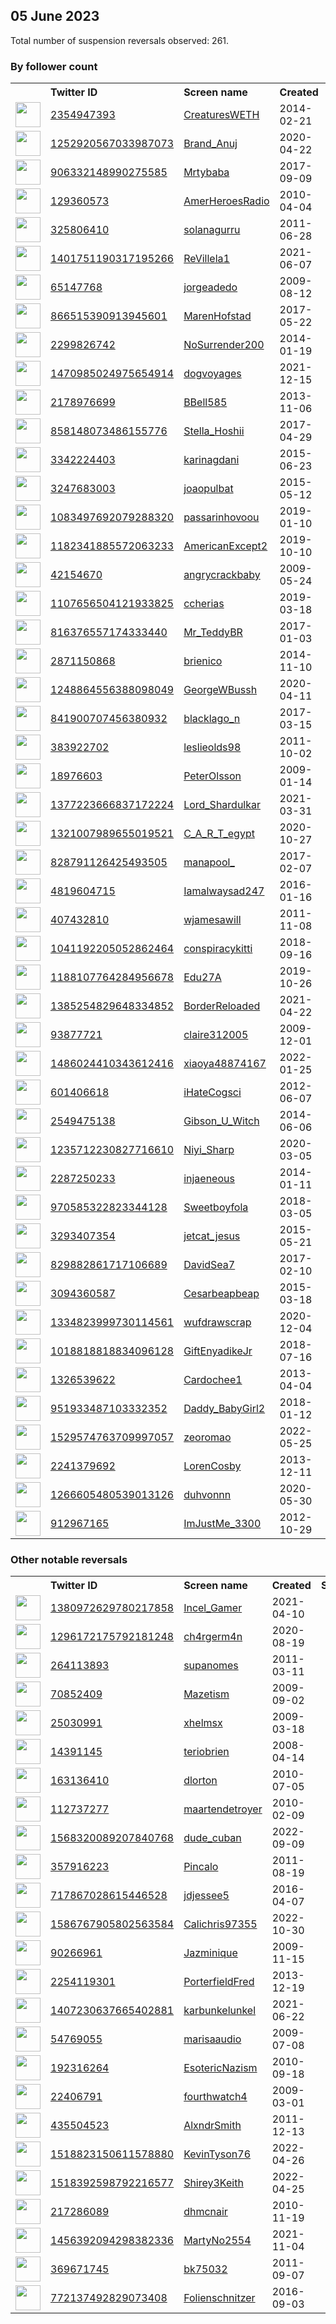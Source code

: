 
## 05 June 2023
Total number of suspension reversals observed: 261.

### By follower count
<table><tr><th></th><th align="left">Twitter ID</th><th align="left">Screen name</th>
<th align="left">Created</th><th align="left">Status</th><th align="left">Suspended</th><th align="left">Followers</th>
<tr><td><a href="https://pbs.twimg.com/profile_images/1666093471638355971/Ohqh8cWD_normal.jpg"><img src="https://pbs.twimg.com/profile_images/1666093471638355971/Ohqh8cWD_normal.jpg" width="40px" height="40px" align="center"/></a></td><td><a href="https://twitter.com/intent/user?user_id=2354947393">2354947393</a></td><td><a href="https://twitter.com/CreaturesWETH">CreaturesWETH</a></td><td>2014-02-21</td><td align="center"></td><td></td><td>119020</td></tr>
<tr><td><a href="https://pbs.twimg.com/profile_images/1398677279216046080/ReGXlqBT_normal.jpg"><img src="https://pbs.twimg.com/profile_images/1398677279216046080/ReGXlqBT_normal.jpg" width="40px" height="40px" align="center"/></a></td><td><a href="https://twitter.com/intent/user?user_id=1252920567033987073">1252920567033987073</a></td><td><a href="https://twitter.com/Brand_Anuj">Brand_Anuj</a></td><td>2020-04-22</td><td align="center"></td><td></td><td>114778</td></tr>
<tr><td><a href="https://pbs.twimg.com/profile_images/1665448837849161729/KvR-N5pc_normal.jpg"><img src="https://pbs.twimg.com/profile_images/1665448837849161729/KvR-N5pc_normal.jpg" width="40px" height="40px" align="center"/></a></td><td><a href="https://twitter.com/intent/user?user_id=906332148990275585">906332148990275585</a></td><td><a href="https://twitter.com/Mrtybaba">Mrtybaba</a></td><td>2017-09-09</td><td align="center"></td><td></td><td>50354</td></tr>
<tr><td><a href="https://pbs.twimg.com/profile_images/1143713042/twittericon_normal.PNG"><img src="https://pbs.twimg.com/profile_images/1143713042/twittericon_normal.PNG" width="40px" height="40px" align="center"/></a></td><td><a href="https://twitter.com/intent/user?user_id=129360573">129360573</a></td><td><a href="https://twitter.com/AmerHeroesRadio">AmerHeroesRadio</a></td><td>2010-04-04</td><td align="center"></td><td>2022-10-28</td><td>25053</td></tr>
<tr><td><a href="https://pbs.twimg.com/profile_images/1664077425536299009/eD0uHiUZ_normal.jpg"><img src="https://pbs.twimg.com/profile_images/1664077425536299009/eD0uHiUZ_normal.jpg" width="40px" height="40px" align="center"/></a></td><td><a href="https://twitter.com/intent/user?user_id=325806410">325806410</a></td><td><a href="https://twitter.com/solanagurru">solanagurru</a></td><td>2011-06-28</td><td align="center">🔒</td><td>2023-05-04</td><td>22892</td></tr>
<tr><td><a href="https://pbs.twimg.com/profile_images/1584533912864395266/e_bcbxLc_normal.jpg"><img src="https://pbs.twimg.com/profile_images/1584533912864395266/e_bcbxLc_normal.jpg" width="40px" height="40px" align="center"/></a></td><td><a href="https://twitter.com/intent/user?user_id=1401751190317195266">1401751190317195266</a></td><td><a href="https://twitter.com/ReVillela1">ReVillela1</a></td><td>2021-06-07</td><td align="center"></td><td></td><td>22863</td></tr>
<tr><td><a href="https://pbs.twimg.com/profile_images/1509390791419912193/K0g6B043_normal.jpg"><img src="https://pbs.twimg.com/profile_images/1509390791419912193/K0g6B043_normal.jpg" width="40px" height="40px" align="center"/></a></td><td><a href="https://twitter.com/intent/user?user_id=65147768">65147768</a></td><td><a href="https://twitter.com/jorgeadedo">jorgeadedo</a></td><td>2009-08-12</td><td align="center"></td><td>2022-08-23</td><td>14828</td></tr>
<tr><td><a href="https://pbs.twimg.com/profile_images/1383589404426399746/2hkKp706_normal.jpg"><img src="https://pbs.twimg.com/profile_images/1383589404426399746/2hkKp706_normal.jpg" width="40px" height="40px" align="center"/></a></td><td><a href="https://twitter.com/intent/user?user_id=866515390913945601">866515390913945601</a></td><td><a href="https://twitter.com/MarenHofstad">MarenHofstad</a></td><td>2017-05-22</td><td align="center"></td><td>2022-12-31</td><td>13169</td></tr>
<tr><td><a href="https://pbs.twimg.com/profile_images/1391915541619687426/Kp5yMemu_normal.jpg"><img src="https://pbs.twimg.com/profile_images/1391915541619687426/Kp5yMemu_normal.jpg" width="40px" height="40px" align="center"/></a></td><td><a href="https://twitter.com/intent/user?user_id=2299826742">2299826742</a></td><td><a href="https://twitter.com/NoSurrender200">NoSurrender200</a></td><td>2014-01-19</td><td align="center"></td><td>2022-06-25</td><td>12594</td></tr>
<tr><td><a href="https://pbs.twimg.com/profile_images/1519368514137640960/Q9MPxkxC_normal.jpg"><img src="https://pbs.twimg.com/profile_images/1519368514137640960/Q9MPxkxC_normal.jpg" width="40px" height="40px" align="center"/></a></td><td><a href="https://twitter.com/intent/user?user_id=1470985024975654914">1470985024975654914</a></td><td><a href="https://twitter.com/dogvoyages">dogvoyages</a></td><td>2021-12-15</td><td align="center"></td><td>2022-08-03</td><td>10825</td></tr>
<tr><td><a href="https://pbs.twimg.com/profile_images/1659688882135351297/MIlQ7ckv_normal.jpg"><img src="https://pbs.twimg.com/profile_images/1659688882135351297/MIlQ7ckv_normal.jpg" width="40px" height="40px" align="center"/></a></td><td><a href="https://twitter.com/intent/user?user_id=2178976699">2178976699</a></td><td><a href="https://twitter.com/BBell585">BBell585</a></td><td>2013-11-06</td><td align="center"></td><td>2023-04-17</td><td>10177</td></tr>
<tr><td><a href="https://pbs.twimg.com/profile_images/1599200540113612801/52xPXGd1_normal.jpg"><img src="https://pbs.twimg.com/profile_images/1599200540113612801/52xPXGd1_normal.jpg" width="40px" height="40px" align="center"/></a></td><td><a href="https://twitter.com/intent/user?user_id=858148073486155776">858148073486155776</a></td><td><a href="https://twitter.com/Stella_Hoshii">Stella_Hoshii</a></td><td>2017-04-29</td><td align="center"></td><td>2023-05-27</td><td>10050</td></tr>
<tr><td><a href="https://pbs.twimg.com/profile_images/1349329567509585923/-XIiQ_x6_normal.jpg"><img src="https://pbs.twimg.com/profile_images/1349329567509585923/-XIiQ_x6_normal.jpg" width="40px" height="40px" align="center"/></a></td><td><a href="https://twitter.com/intent/user?user_id=3342224403">3342224403</a></td><td><a href="https://twitter.com/karinagdani">karinagdani</a></td><td>2015-06-23</td><td align="center"></td><td></td><td>7590</td></tr>
<tr><td><a href="https://pbs.twimg.com/profile_images/1426586185326018565/CgBbUOwY_normal.jpg"><img src="https://pbs.twimg.com/profile_images/1426586185326018565/CgBbUOwY_normal.jpg" width="40px" height="40px" align="center"/></a></td><td><a href="https://twitter.com/intent/user?user_id=3247683003">3247683003</a></td><td><a href="https://twitter.com/joaopulbat">joaopulbat</a></td><td>2015-05-12</td><td align="center"></td><td>2022-07-18</td><td>7037</td></tr>
<tr><td><a href="https://pbs.twimg.com/profile_images/1222312635233918976/_KtxVW3r_normal.jpg"><img src="https://pbs.twimg.com/profile_images/1222312635233918976/_KtxVW3r_normal.jpg" width="40px" height="40px" align="center"/></a></td><td><a href="https://twitter.com/intent/user?user_id=1083497692079288320">1083497692079288320</a></td><td><a href="https://twitter.com/passarinhovoou">passarinhovoou</a></td><td>2019-01-10</td><td align="center"></td><td></td><td>6301</td></tr>
<tr><td><a href="https://pbs.twimg.com/profile_images/1375852742309261315/M0cEMTjP_normal.jpg"><img src="https://pbs.twimg.com/profile_images/1375852742309261315/M0cEMTjP_normal.jpg" width="40px" height="40px" align="center"/></a></td><td><a href="https://twitter.com/intent/user?user_id=1182341885572063233">1182341885572063233</a></td><td><a href="https://twitter.com/AmericanExcept2">AmericanExcept2</a></td><td>2019-10-10</td><td align="center"></td><td>2022-10-29</td><td>6247</td></tr>
<tr><td><a href="https://pbs.twimg.com/profile_images/1669296488596271105/koEzA5vA_normal.jpg"><img src="https://pbs.twimg.com/profile_images/1669296488596271105/koEzA5vA_normal.jpg" width="40px" height="40px" align="center"/></a></td><td><a href="https://twitter.com/intent/user?user_id=42154670">42154670</a></td><td><a href="https://twitter.com/angrycrackbaby">angrycrackbaby</a></td><td>2009-05-24</td><td align="center"></td><td></td><td>6240</td></tr>
<tr><td><a href="https://pbs.twimg.com/profile_images/1667542786139193346/e6D6UCbD_normal.jpg"><img src="https://pbs.twimg.com/profile_images/1667542786139193346/e6D6UCbD_normal.jpg" width="40px" height="40px" align="center"/></a></td><td><a href="https://twitter.com/intent/user?user_id=1107656504121933825">1107656504121933825</a></td><td><a href="https://twitter.com/ccherias">ccherias</a></td><td>2019-03-18</td><td align="center"></td><td>2023-05-27</td><td>6157</td></tr>
<tr><td><a href="https://pbs.twimg.com/profile_images/1374191217236402179/iQ8-kfEf_normal.jpg"><img src="https://pbs.twimg.com/profile_images/1374191217236402179/iQ8-kfEf_normal.jpg" width="40px" height="40px" align="center"/></a></td><td><a href="https://twitter.com/intent/user?user_id=816376557174333440">816376557174333440</a></td><td><a href="https://twitter.com/Mr_TeddyBR">Mr_TeddyBR</a></td><td>2017-01-03</td><td align="center"></td><td>2022-07-03</td><td>5076</td></tr>
<tr><td><a href="https://pbs.twimg.com/profile_images/1425992056263122946/tzsYW7bW_normal.jpg"><img src="https://pbs.twimg.com/profile_images/1425992056263122946/tzsYW7bW_normal.jpg" width="40px" height="40px" align="center"/></a></td><td><a href="https://twitter.com/intent/user?user_id=2871150868">2871150868</a></td><td><a href="https://twitter.com/brienico">brienico</a></td><td>2014-11-10</td><td align="center"></td><td>2022-07-10</td><td>4937</td></tr>
<tr><td><a href="https://pbs.twimg.com/profile_images/1665833907550408704/7Xww9Xl5_normal.jpg"><img src="https://pbs.twimg.com/profile_images/1665833907550408704/7Xww9Xl5_normal.jpg" width="40px" height="40px" align="center"/></a></td><td><a href="https://twitter.com/intent/user?user_id=1248864556388098049">1248864556388098049</a></td><td><a href="https://twitter.com/GeorgeWBussh">GeorgeWBussh</a></td><td>2020-04-11</td><td align="center"></td><td></td><td>4833</td></tr>
<tr><td><a href="https://pbs.twimg.com/profile_images/1629416689883545601/3AsYXDsf_normal.jpg"><img src="https://pbs.twimg.com/profile_images/1629416689883545601/3AsYXDsf_normal.jpg" width="40px" height="40px" align="center"/></a></td><td><a href="https://twitter.com/intent/user?user_id=841900707456380932">841900707456380932</a></td><td><a href="https://twitter.com/blacklago_n">blacklago_n</a></td><td>2017-03-15</td><td align="center"></td><td>2023-05-27</td><td>4761</td></tr>
<tr><td><a href="https://pbs.twimg.com/profile_images/1665671745355804672/SY8lEVbb_normal.jpg"><img src="https://pbs.twimg.com/profile_images/1665671745355804672/SY8lEVbb_normal.jpg" width="40px" height="40px" align="center"/></a></td><td><a href="https://twitter.com/intent/user?user_id=383922702">383922702</a></td><td><a href="https://twitter.com/leslieolds98">leslieolds98</a></td><td>2011-10-02</td><td align="center"></td><td>2022-08-19</td><td>4406</td></tr>
<tr><td><a href="https://pbs.twimg.com/profile_images/639527151398711296/O1e2CPpg_normal.jpg"><img src="https://pbs.twimg.com/profile_images/639527151398711296/O1e2CPpg_normal.jpg" width="40px" height="40px" align="center"/></a></td><td><a href="https://twitter.com/intent/user?user_id=18976603">18976603</a></td><td><a href="https://twitter.com/PeterOlsson">PeterOlsson</a></td><td>2009-01-14</td><td align="center"></td><td>2023-05-27</td><td>3556</td></tr>
<tr><td><a href="https://pbs.twimg.com/profile_images/1671819828913639435/43V7ni9L_normal.jpg"><img src="https://pbs.twimg.com/profile_images/1671819828913639435/43V7ni9L_normal.jpg" width="40px" height="40px" align="center"/></a></td><td><a href="https://twitter.com/intent/user?user_id=1377223666837172224">1377223666837172224</a></td><td><a href="https://twitter.com/Lord_Shardulkar">Lord_Shardulkar</a></td><td>2021-03-31</td><td align="center"></td><td>2023-05-22</td><td>3530</td></tr>
<tr><td><a href="https://pbs.twimg.com/profile_images/1385491030632509441/2GALZf0k_normal.jpg"><img src="https://pbs.twimg.com/profile_images/1385491030632509441/2GALZf0k_normal.jpg" width="40px" height="40px" align="center"/></a></td><td><a href="https://twitter.com/intent/user?user_id=1321007989655019521">1321007989655019521</a></td><td><a href="https://twitter.com/C_A_R_T_egypt">C_A_R_T_egypt</a></td><td>2020-10-27</td><td align="center"></td><td>2023-04-13</td><td>3333</td></tr>
<tr><td><a href="https://pbs.twimg.com/profile_images/1667455527196975104/ChMSR1xk_normal.jpg"><img src="https://pbs.twimg.com/profile_images/1667455527196975104/ChMSR1xk_normal.jpg" width="40px" height="40px" align="center"/></a></td><td><a href="https://twitter.com/intent/user?user_id=828791126425493505">828791126425493505</a></td><td><a href="https://twitter.com/manapool_">manapool_</a></td><td>2017-02-07</td><td align="center"></td><td>2023-05-27</td><td>3260</td></tr>
<tr><td><a href="https://pbs.twimg.com/profile_images/1492575581455671305/ieGa2Mo4_normal.jpg"><img src="https://pbs.twimg.com/profile_images/1492575581455671305/ieGa2Mo4_normal.jpg" width="40px" height="40px" align="center"/></a></td><td><a href="https://twitter.com/intent/user?user_id=4819604715">4819604715</a></td><td><a href="https://twitter.com/Iamalwaysad247">Iamalwaysad247</a></td><td>2016-01-16</td><td align="center"></td><td>2022-05-21</td><td>3157</td></tr>
<tr><td><a href="https://pbs.twimg.com/profile_images/1238180755601108992/WojBHOqI_normal.jpg"><img src="https://pbs.twimg.com/profile_images/1238180755601108992/WojBHOqI_normal.jpg" width="40px" height="40px" align="center"/></a></td><td><a href="https://twitter.com/intent/user?user_id=407432810">407432810</a></td><td><a href="https://twitter.com/wjamesawill">wjamesawill</a></td><td>2011-11-08</td><td align="center"></td><td>2022-03-05</td><td>3089</td></tr>
<tr><td><a href="https://pbs.twimg.com/profile_images/1426551446632243204/SwLGBrxH_normal.jpg"><img src="https://pbs.twimg.com/profile_images/1426551446632243204/SwLGBrxH_normal.jpg" width="40px" height="40px" align="center"/></a></td><td><a href="https://twitter.com/intent/user?user_id=1041192205052862464">1041192205052862464</a></td><td><a href="https://twitter.com/conspiracykitti">conspiracykitti</a></td><td>2018-09-16</td><td align="center"></td><td>2022-03-13</td><td>3049</td></tr>
<tr><td><a href="https://pbs.twimg.com/profile_images/1547676105972166657/X9_hlTn6_normal.jpg"><img src="https://pbs.twimg.com/profile_images/1547676105972166657/X9_hlTn6_normal.jpg" width="40px" height="40px" align="center"/></a></td><td><a href="https://twitter.com/intent/user?user_id=1188107764284956678">1188107764284956678</a></td><td><a href="https://twitter.com/Edu27A">Edu27A</a></td><td>2019-10-26</td><td align="center"></td><td>2022-07-28</td><td>3035</td></tr>
<tr><td><a href="https://pbs.twimg.com/profile_images/1578427662812565504/1kaNR33T_normal.jpg"><img src="https://pbs.twimg.com/profile_images/1578427662812565504/1kaNR33T_normal.jpg" width="40px" height="40px" align="center"/></a></td><td><a href="https://twitter.com/intent/user?user_id=1385254829648334852">1385254829648334852</a></td><td><a href="https://twitter.com/BorderReloaded">BorderReloaded</a></td><td>2021-04-22</td><td align="center"></td><td>2023-05-27</td><td>2834</td></tr>
<tr><td><a href="https://pbs.twimg.com/profile_images/1669360087981490179/tkOvViWt_normal.jpg"><img src="https://pbs.twimg.com/profile_images/1669360087981490179/tkOvViWt_normal.jpg" width="40px" height="40px" align="center"/></a></td><td><a href="https://twitter.com/intent/user?user_id=93877721">93877721</a></td><td><a href="https://twitter.com/claire312005">claire312005</a></td><td>2009-12-01</td><td align="center"></td><td>2022-05-04</td><td>2830</td></tr>
<tr><td><a href="https://pbs.twimg.com/profile_images/1486024754331070464/t8UNF1nD_normal.jpg"><img src="https://pbs.twimg.com/profile_images/1486024754331070464/t8UNF1nD_normal.jpg" width="40px" height="40px" align="center"/></a></td><td><a href="https://twitter.com/intent/user?user_id=1486024410343612416">1486024410343612416</a></td><td><a href="https://twitter.com/xiaoya48874167">xiaoya48874167</a></td><td>2022-01-25</td><td align="center"></td><td>2023-05-27</td><td>2730</td></tr>
<tr><td><a href="https://pbs.twimg.com/profile_images/1485251772771979269/700AQbtU_normal.jpg"><img src="https://pbs.twimg.com/profile_images/1485251772771979269/700AQbtU_normal.jpg" width="40px" height="40px" align="center"/></a></td><td><a href="https://twitter.com/intent/user?user_id=601406618">601406618</a></td><td><a href="https://twitter.com/iHateCogsci">iHateCogsci</a></td><td>2012-06-07</td><td align="center"></td><td>2023-05-27</td><td>2477</td></tr>
<tr><td><a href="https://pbs.twimg.com/profile_images/1318118447235158016/RLWdElBF_normal.jpg"><img src="https://pbs.twimg.com/profile_images/1318118447235158016/RLWdElBF_normal.jpg" width="40px" height="40px" align="center"/></a></td><td><a href="https://twitter.com/intent/user?user_id=2549475138">2549475138</a></td><td><a href="https://twitter.com/Gibson_U_Witch">Gibson_U_Witch</a></td><td>2014-06-06</td><td align="center"></td><td></td><td>2467</td></tr>
<tr><td><a href="https://pbs.twimg.com/profile_images/1548243811293220870/toI1Jy1X_normal.jpg"><img src="https://pbs.twimg.com/profile_images/1548243811293220870/toI1Jy1X_normal.jpg" width="40px" height="40px" align="center"/></a></td><td><a href="https://twitter.com/intent/user?user_id=1235712230827716610">1235712230827716610</a></td><td><a href="https://twitter.com/Niyi_Sharp">Niyi_Sharp</a></td><td>2020-03-05</td><td align="center"></td><td>2022-11-16</td><td>2351</td></tr>
<tr><td><a href="https://pbs.twimg.com/profile_images/1256001105483444224/Av04nGMV_normal.jpg"><img src="https://pbs.twimg.com/profile_images/1256001105483444224/Av04nGMV_normal.jpg" width="40px" height="40px" align="center"/></a></td><td><a href="https://twitter.com/intent/user?user_id=2287250233">2287250233</a></td><td><a href="https://twitter.com/injaeneous">injaeneous</a></td><td>2014-01-11</td><td align="center"></td><td>2022-08-19</td><td>2307</td></tr>
<tr><td><a href="https://pbs.twimg.com/profile_images/1536356445138083844/awr-OGLg_normal.jpg"><img src="https://pbs.twimg.com/profile_images/1536356445138083844/awr-OGLg_normal.jpg" width="40px" height="40px" align="center"/></a></td><td><a href="https://twitter.com/intent/user?user_id=970585322823344128">970585322823344128</a></td><td><a href="https://twitter.com/Sweetboyfola">Sweetboyfola</a></td><td>2018-03-05</td><td align="center"></td><td>2023-01-28</td><td>2299</td></tr>
<tr><td><a href="https://pbs.twimg.com/profile_images/601498520323928064/cS5HhnnV_normal.jpg"><img src="https://pbs.twimg.com/profile_images/601498520323928064/cS5HhnnV_normal.jpg" width="40px" height="40px" align="center"/></a></td><td><a href="https://twitter.com/intent/user?user_id=3293407354">3293407354</a></td><td><a href="https://twitter.com/jetcat_jesus">jetcat_jesus</a></td><td>2015-05-21</td><td align="center"></td><td>2022-03-28</td><td>2141</td></tr>
<tr><td><a href="https://pbs.twimg.com/profile_images/917683058463072256/KZ3rwRDS_normal.jpg"><img src="https://pbs.twimg.com/profile_images/917683058463072256/KZ3rwRDS_normal.jpg" width="40px" height="40px" align="center"/></a></td><td><a href="https://twitter.com/intent/user?user_id=829882861717106689">829882861717106689</a></td><td><a href="https://twitter.com/DavidSea7">DavidSea7</a></td><td>2017-02-10</td><td align="center"></td><td></td><td>1998</td></tr>
<tr><td><a href="https://pbs.twimg.com/profile_images/1586853813750743043/cj9fXN1p_normal.jpg"><img src="https://pbs.twimg.com/profile_images/1586853813750743043/cj9fXN1p_normal.jpg" width="40px" height="40px" align="center"/></a></td><td><a href="https://twitter.com/intent/user?user_id=3094360587">3094360587</a></td><td><a href="https://twitter.com/Cesarbeapbeap">Cesarbeapbeap</a></td><td>2015-03-18</td><td align="center"></td><td>2022-11-20</td><td>1959</td></tr>
<tr><td><a href="https://pbs.twimg.com/profile_images/1487345477368844294/3BIwfYM6_normal.jpg"><img src="https://pbs.twimg.com/profile_images/1487345477368844294/3BIwfYM6_normal.jpg" width="40px" height="40px" align="center"/></a></td><td><a href="https://twitter.com/intent/user?user_id=1334823999730114561">1334823999730114561</a></td><td><a href="https://twitter.com/wufdrawscrap">wufdrawscrap</a></td><td>2020-12-04</td><td align="center"></td><td>2023-05-27</td><td>1875</td></tr>
<tr><td><a href="https://pbs.twimg.com/profile_images/1397521348914733056/9EIUk1-4_normal.jpg"><img src="https://pbs.twimg.com/profile_images/1397521348914733056/9EIUk1-4_normal.jpg" width="40px" height="40px" align="center"/></a></td><td><a href="https://twitter.com/intent/user?user_id=1018818818834096128">1018818818834096128</a></td><td><a href="https://twitter.com/GiftEnyadikeJr">GiftEnyadikeJr</a></td><td>2018-07-16</td><td align="center"></td><td>2022-12-02</td><td>1759</td></tr>
<tr><td><a href="https://pbs.twimg.com/profile_images/1196432318233227265/rz7InoN0_normal.jpg"><img src="https://pbs.twimg.com/profile_images/1196432318233227265/rz7InoN0_normal.jpg" width="40px" height="40px" align="center"/></a></td><td><a href="https://twitter.com/intent/user?user_id=1326539622">1326539622</a></td><td><a href="https://twitter.com/Cardochee1">Cardochee1</a></td><td>2013-04-04</td><td align="center"></td><td>2023-05-27</td><td>1665</td></tr>
<tr><td><a href="https://pbs.twimg.com/profile_images/1660700385781137412/Qyd23j2B_normal.jpg"><img src="https://pbs.twimg.com/profile_images/1660700385781137412/Qyd23j2B_normal.jpg" width="40px" height="40px" align="center"/></a></td><td><a href="https://twitter.com/intent/user?user_id=951933487103332352">951933487103332352</a></td><td><a href="https://twitter.com/Daddy_BabyGirl2">Daddy_BabyGirl2</a></td><td>2018-01-12</td><td align="center"></td><td>2023-02-04</td><td>1530</td></tr>
<tr><td><a href="https://pbs.twimg.com/profile_images/1529575132972425218/nbwP9LYr_normal.jpg"><img src="https://pbs.twimg.com/profile_images/1529575132972425218/nbwP9LYr_normal.jpg" width="40px" height="40px" align="center"/></a></td><td><a href="https://twitter.com/intent/user?user_id=1529574763709997057">1529574763709997057</a></td><td><a href="https://twitter.com/zeoromao">zeoromao</a></td><td>2022-05-25</td><td align="center"></td><td>2022-10-12</td><td>1482</td></tr>
<tr><td><a href="https://pbs.twimg.com/profile_images/378800000860136506/Zfsj4GQO_normal.jpeg"><img src="https://pbs.twimg.com/profile_images/378800000860136506/Zfsj4GQO_normal.jpeg" width="40px" height="40px" align="center"/></a></td><td><a href="https://twitter.com/intent/user?user_id=2241379692">2241379692</a></td><td><a href="https://twitter.com/LorenCosby">LorenCosby</a></td><td>2013-12-11</td><td align="center"></td><td></td><td>1391</td></tr>
<tr><td><a href="https://pbs.twimg.com/profile_images/1668938189682229255/52IrKvRT_normal.jpg"><img src="https://pbs.twimg.com/profile_images/1668938189682229255/52IrKvRT_normal.jpg" width="40px" height="40px" align="center"/></a></td><td><a href="https://twitter.com/intent/user?user_id=1266605480539013126">1266605480539013126</a></td><td><a href="https://twitter.com/duhvonnn">duhvonnn</a></td><td>2020-05-30</td><td align="center"></td><td></td><td>1386</td></tr>
<tr><td><a href="https://pbs.twimg.com/profile_images/1363450702446665730/r1CdNte7_normal.jpg"><img src="https://pbs.twimg.com/profile_images/1363450702446665730/r1CdNte7_normal.jpg" width="40px" height="40px" align="center"/></a></td><td><a href="https://twitter.com/intent/user?user_id=912967165">912967165</a></td><td><a href="https://twitter.com/ImJustMe_3300">ImJustMe_3300</a></td><td>2012-10-29</td><td align="center"></td><td>2023-03-23</td><td>1376</td></tr>
</table>

### Other notable reversals
<table><tr><th></th><th align="left">Twitter ID</th><th align="left">Screen name</th>
<th align="left">Created</th><th align="left">Status</th><th align="left">Suspended</th><th align="left">Followers</th>
<tr><td><a href="https://pbs.twimg.com/profile_images/1662902493687283713/hm3ComC4_normal.jpg"><img src="https://pbs.twimg.com/profile_images/1662902493687283713/hm3ComC4_normal.jpg" width="40px" height="40px" align="center"/></a></td><td><a href="https://twitter.com/intent/user?user_id=1380972629780217858">1380972629780217858</a></td><td><a href="https://twitter.com/Incel_Gamer">Incel_Gamer</a></td><td>2021-04-10</td><td align="center"></td><td>2023-05-27</td><td>423</td></tr>
<tr><td><a href="https://pbs.twimg.com/profile_images/1670878452705030157/-cuZU6b6_normal.jpg"><img src="https://pbs.twimg.com/profile_images/1670878452705030157/-cuZU6b6_normal.jpg" width="40px" height="40px" align="center"/></a></td><td><a href="https://twitter.com/intent/user?user_id=1296172175792181248">1296172175792181248</a></td><td><a href="https://twitter.com/ch4rgerm4n">ch4rgerm4n</a></td><td>2020-08-19</td><td align="center"></td><td>2023-05-27</td><td>929</td></tr>
<tr><td><a href="https://abs.twimg.com/sticky/default_profile_images/default_profile_normal.png"><img src="https://abs.twimg.com/sticky/default_profile_images/default_profile_normal.png" width="40px" height="40px" align="center"/></a></td><td><a href="https://twitter.com/intent/user?user_id=264113893">264113893</a></td><td><a href="https://twitter.com/supanomes">supanomes</a></td><td>2011-03-11</td><td align="center"></td><td>2023-05-29</td><td>24</td></tr>
<tr><td><a href="https://pbs.twimg.com/profile_images/1260202949424414726/92XRezPN_normal.jpg"><img src="https://pbs.twimg.com/profile_images/1260202949424414726/92XRezPN_normal.jpg" width="40px" height="40px" align="center"/></a></td><td><a href="https://twitter.com/intent/user?user_id=70852409">70852409</a></td><td><a href="https://twitter.com/Mazetism">Mazetism</a></td><td>2009-09-02</td><td align="center"></td><td>2023-05-27</td><td>80</td></tr>
<tr><td><a href="https://pbs.twimg.com/profile_images/1006409030141661184/SuqLh_RQ_normal.jpg"><img src="https://pbs.twimg.com/profile_images/1006409030141661184/SuqLh_RQ_normal.jpg" width="40px" height="40px" align="center"/></a></td><td><a href="https://twitter.com/intent/user?user_id=25030991">25030991</a></td><td><a href="https://twitter.com/xhelmsx">xhelmsx</a></td><td>2009-03-18</td><td align="center"></td><td>2023-04-09</td><td>119</td></tr>
<tr><td><a href="https://pbs.twimg.com/profile_images/52807315/headshot__edited_normal.jpg"><img src="https://pbs.twimg.com/profile_images/52807315/headshot__edited_normal.jpg" width="40px" height="40px" align="center"/></a></td><td><a href="https://twitter.com/intent/user?user_id=14391145">14391145</a></td><td><a href="https://twitter.com/teriobrien">teriobrien</a></td><td>2008-04-14</td><td align="center"></td><td>2023-05-27</td><td>1291</td></tr>
<tr><td><a href="https://pbs.twimg.com/profile_images/614180948494520320/D2AcfZh__normal.jpg"><img src="https://pbs.twimg.com/profile_images/614180948494520320/D2AcfZh__normal.jpg" width="40px" height="40px" align="center"/></a></td><td><a href="https://twitter.com/intent/user?user_id=163136410">163136410</a></td><td><a href="https://twitter.com/dlorton">dlorton</a></td><td>2010-07-05</td><td align="center"></td><td>2023-05-10</td><td>39</td></tr>
<tr><td><a href="https://abs.twimg.com/sticky/default_profile_images/default_profile_normal.png"><img src="https://abs.twimg.com/sticky/default_profile_images/default_profile_normal.png" width="40px" height="40px" align="center"/></a></td><td><a href="https://twitter.com/intent/user?user_id=112737277">112737277</a></td><td><a href="https://twitter.com/maartendetroyer">maartendetroyer</a></td><td>2010-02-09</td><td align="center"></td><td>2022-11-28</td><td>10</td></tr>
<tr><td><a href="https://pbs.twimg.com/profile_images/1622301541351755778/K2Gj6sVW_normal.jpg"><img src="https://pbs.twimg.com/profile_images/1622301541351755778/K2Gj6sVW_normal.jpg" width="40px" height="40px" align="center"/></a></td><td><a href="https://twitter.com/intent/user?user_id=1568320089207840768">1568320089207840768</a></td><td><a href="https://twitter.com/dude_cuban">dude_cuban</a></td><td>2022-09-09</td><td align="center"></td><td>2023-04-26</td><td>683</td></tr>
<tr><td><a href="https://pbs.twimg.com/profile_images/948376706112307200/_an__PQ0_normal.jpg"><img src="https://pbs.twimg.com/profile_images/948376706112307200/_an__PQ0_normal.jpg" width="40px" height="40px" align="center"/></a></td><td><a href="https://twitter.com/intent/user?user_id=357916223">357916223</a></td><td><a href="https://twitter.com/Pincalo">Pincalo</a></td><td>2011-08-19</td><td align="center"></td><td>2023-05-27</td><td>367</td></tr>
<tr><td><a href="https://pbs.twimg.com/profile_images/1173784114333396993/1dNNVdq8_normal.jpg"><img src="https://pbs.twimg.com/profile_images/1173784114333396993/1dNNVdq8_normal.jpg" width="40px" height="40px" align="center"/></a></td><td><a href="https://twitter.com/intent/user?user_id=717867028615446528">717867028615446528</a></td><td><a href="https://twitter.com/jdjessee5">jdjessee5</a></td><td>2016-04-07</td><td align="center"></td><td>2023-05-30</td><td>10</td></tr>
<tr><td><a href="https://pbs.twimg.com/profile_images/1586768101382983681/z1XVIHGl_normal.png"><img src="https://pbs.twimg.com/profile_images/1586768101382983681/z1XVIHGl_normal.png" width="40px" height="40px" align="center"/></a></td><td><a href="https://twitter.com/intent/user?user_id=1586767905802563584">1586767905802563584</a></td><td><a href="https://twitter.com/Calichris97355">Calichris97355</a></td><td>2022-10-30</td><td align="center"></td><td>2022-12-01</td><td>12</td></tr>
<tr><td><a href="https://pbs.twimg.com/profile_images/943907011510591488/d72Kc8Y2_normal.jpg"><img src="https://pbs.twimg.com/profile_images/943907011510591488/d72Kc8Y2_normal.jpg" width="40px" height="40px" align="center"/></a></td><td><a href="https://twitter.com/intent/user?user_id=90266961">90266961</a></td><td><a href="https://twitter.com/Jazminique">Jazminique</a></td><td>2009-11-15</td><td align="center"></td><td>2023-05-17</td><td>51</td></tr>
<tr><td><a href="https://pbs.twimg.com/profile_images/1289532757836791809/fRG0rvSA_normal.jpg"><img src="https://pbs.twimg.com/profile_images/1289532757836791809/fRG0rvSA_normal.jpg" width="40px" height="40px" align="center"/></a></td><td><a href="https://twitter.com/intent/user?user_id=2254119301">2254119301</a></td><td><a href="https://twitter.com/PorterfieldFred">PorterfieldFred</a></td><td>2013-12-19</td><td align="center"></td><td>2023-05-17</td><td>50</td></tr>
<tr><td><a href="https://pbs.twimg.com/profile_images/1649321632970731523/9q9Tkw6m_normal.jpg"><img src="https://pbs.twimg.com/profile_images/1649321632970731523/9q9Tkw6m_normal.jpg" width="40px" height="40px" align="center"/></a></td><td><a href="https://twitter.com/intent/user?user_id=1407230637665402881">1407230637665402881</a></td><td><a href="https://twitter.com/karbunkelunkel">karbunkelunkel</a></td><td>2021-06-22</td><td align="center"></td><td>2023-05-27</td><td>164</td></tr>
<tr><td><a href="https://abs.twimg.com/sticky/default_profile_images/default_profile_normal.png"><img src="https://abs.twimg.com/sticky/default_profile_images/default_profile_normal.png" width="40px" height="40px" align="center"/></a></td><td><a href="https://twitter.com/intent/user?user_id=54769055">54769055</a></td><td><a href="https://twitter.com/marisaaudio">marisaaudio</a></td><td>2009-07-08</td><td align="center">🔒</td><td>2023-04-28</td><td>6</td></tr>
<tr><td><a href="https://pbs.twimg.com/profile_images/1668838348902010880/3YH9yoOe_normal.jpg"><img src="https://pbs.twimg.com/profile_images/1668838348902010880/3YH9yoOe_normal.jpg" width="40px" height="40px" align="center"/></a></td><td><a href="https://twitter.com/intent/user?user_id=192316264">192316264</a></td><td><a href="https://twitter.com/EsotericNazism">EsotericNazism</a></td><td>2010-09-18</td><td align="center"></td><td>2023-06-05</td><td>912</td></tr>
<tr><td><a href="https://pbs.twimg.com/profile_images/851888867246583808/2uXHlAzr_normal.jpg"><img src="https://pbs.twimg.com/profile_images/851888867246583808/2uXHlAzr_normal.jpg" width="40px" height="40px" align="center"/></a></td><td><a href="https://twitter.com/intent/user?user_id=22406791">22406791</a></td><td><a href="https://twitter.com/fourthwatch4">fourthwatch4</a></td><td>2009-03-01</td><td align="center">🔒</td><td>2022-11-30</td><td>9</td></tr>
<tr><td><a href="https://pbs.twimg.com/profile_images/1622298389554647041/d7iRKDw6_normal.jpg"><img src="https://pbs.twimg.com/profile_images/1622298389554647041/d7iRKDw6_normal.jpg" width="40px" height="40px" align="center"/></a></td><td><a href="https://twitter.com/intent/user?user_id=435504523">435504523</a></td><td><a href="https://twitter.com/AlxndrSmith">AlxndrSmith</a></td><td>2011-12-13</td><td align="center"></td><td>2023-05-28</td><td>261</td></tr>
<tr><td><a href="https://pbs.twimg.com/profile_images/1599152349905575936/cdG16QNT_normal.jpg"><img src="https://pbs.twimg.com/profile_images/1599152349905575936/cdG16QNT_normal.jpg" width="40px" height="40px" align="center"/></a></td><td><a href="https://twitter.com/intent/user?user_id=1518823150611578880">1518823150611578880</a></td><td><a href="https://twitter.com/KevinTyson76">KevinTyson76</a></td><td>2022-04-26</td><td align="center"></td><td>2023-01-03</td><td>80</td></tr>
<tr><td><a href="https://pbs.twimg.com/profile_images/1522653373392211970/psb-0NrE_normal.jpg"><img src="https://pbs.twimg.com/profile_images/1522653373392211970/psb-0NrE_normal.jpg" width="40px" height="40px" align="center"/></a></td><td><a href="https://twitter.com/intent/user?user_id=1518392598792216577">1518392598792216577</a></td><td><a href="https://twitter.com/Shirey3Keith">Shirey3Keith</a></td><td>2022-04-25</td><td align="center"></td><td>2022-12-04</td><td>36</td></tr>
<tr><td><a href="https://pbs.twimg.com/profile_images/1094616474944061440/DoePQBpb_normal.jpg"><img src="https://pbs.twimg.com/profile_images/1094616474944061440/DoePQBpb_normal.jpg" width="40px" height="40px" align="center"/></a></td><td><a href="https://twitter.com/intent/user?user_id=217286089">217286089</a></td><td><a href="https://twitter.com/dhmcnair">dhmcnair</a></td><td>2010-11-19</td><td align="center"></td><td>2023-05-20</td><td>98</td></tr>
<tr><td><a href="https://pbs.twimg.com/profile_images/1456392392479805444/SdWi8CSv_normal.jpg"><img src="https://pbs.twimg.com/profile_images/1456392392479805444/SdWi8CSv_normal.jpg" width="40px" height="40px" align="center"/></a></td><td><a href="https://twitter.com/intent/user?user_id=1456392094298382336">1456392094298382336</a></td><td><a href="https://twitter.com/MartyNo2554">MartyNo2554</a></td><td>2021-11-04</td><td align="center"></td><td>2022-07-24</td><td>11</td></tr>
<tr><td><a href="https://abs.twimg.com/sticky/default_profile_images/default_profile_normal.png"><img src="https://abs.twimg.com/sticky/default_profile_images/default_profile_normal.png" width="40px" height="40px" align="center"/></a></td><td><a href="https://twitter.com/intent/user?user_id=369671745">369671745</a></td><td><a href="https://twitter.com/bk75032">bk75032</a></td><td>2011-09-07</td><td align="center"></td><td>2023-06-03</td><td>3</td></tr>
<tr><td><a href="https://pbs.twimg.com/profile_images/1192852361561223173/GJqJ-c9e_normal.jpg"><img src="https://pbs.twimg.com/profile_images/1192852361561223173/GJqJ-c9e_normal.jpg" width="40px" height="40px" align="center"/></a></td><td><a href="https://twitter.com/intent/user?user_id=772137492829073408">772137492829073408</a></td><td><a href="https://twitter.com/Folienschnitzer">Folienschnitzer</a></td><td>2016-09-03</td><td align="center"></td><td>2023-05-14</td><td>952</td></tr>
</table>
